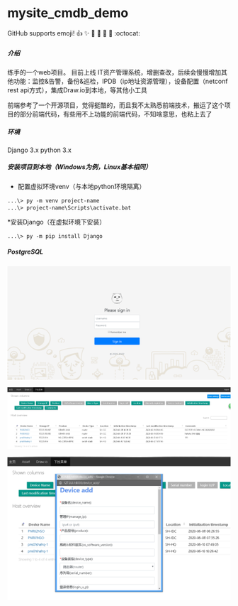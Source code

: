 # mysite_cmdb_demo
GitHub supports emoji!
:+1: :sparkles: :camel: :tada:
:rocket: :metal: :octocat:

##### 介绍
练手的一个web项目。
目前上线 IT资产管理系统，增删查改，后续会慢慢增加其他功能：监控&告警，备份&巡检，IPDB（ip地址资源管理），设备配置（netconf rest api方式），集成Draw.io到本地，等其他小工具

前端参考了一个开源项目，觉得挺酷的，而且我不太熟悉前端技术，搬运了这个项目的部分前端代码，有些用不上功能的前端代码，不知啥意思，也粘上去了

##### 环境
Django 3.x
python 3.x

##### 安装项目到本地（Windows为例，Linux基本相同）
* 配置虚拟环境venv（与本地python环境隔离）
~~~
...\> py -m venv project-name
...\> project-name\Scripts\activate.bat
~~~
*安装Django（在虚拟环境下安装）
~~~
...\> py -m pip install Django
~~~



##### PostgreSQL

![image](https://github.com/sshuangliu/mysite/blob/master/readmeImage/login.png)

![image](https://github.com/sshuangliu/mysite/blob/master/readmeImage/asset.png)

![image](https://github.com/sshuangliu/mysite/blob/master/readmeImage/device_add.png)


